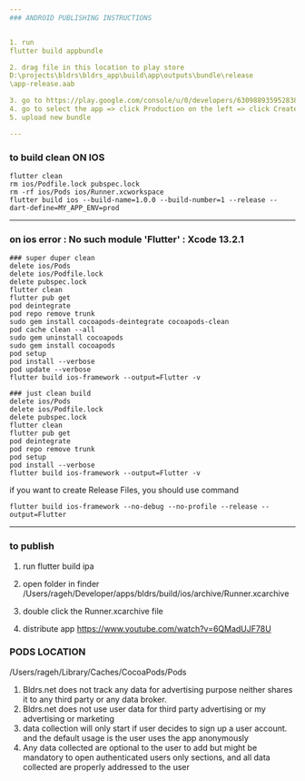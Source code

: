 ```yaml
---
### ANDROID PUBLISHING INSTRUCTIONS


1. run 
flutter build appbundle

2. drag file in this location to play store
D:\projects\bldrs\bldrs_app\build\app\outputs\bundle\release
\app-release.aab

3. go to https://play.google.com/console/u/0/developers/6309889359528388528/app-list
4. go to select the app => click Production on the left => click Create Release Button on top right
5. upload new bundle

---
```


### to build clean ON IOS

    flutter clean
    rm ios/Podfile.lock pubspec.lock
    rm -rf ios/Pods ios/Runner.xcworkspace
    flutter build ios --build-name=1.0.0 --build-number=1 --release --dart-define=MY_APP_ENV=prod

---

### on ios error : No such module 'Flutter' : Xcode 13.2.1

    ### super duper clean
    delete ios/Pods
    delete ios/Podfile.lock
    delete pubspec.lock
    flutter clean
    flutter pub get
    pod deintegrate
    pod repo remove trunk
    sudo gem install cocoapods-deintegrate cocoapods-clean
    pod cache clean --all
    sudo gem uninstall cocoapods
    sudo gem install cocoapods
    pod setup
    pod install --verbose
    pod update --verbose
    flutter build ios-framework --output=Flutter -v

    ### just clean build
    delete ios/Pods
    delete ios/Podfile.lock
    delete pubspec.lock
    flutter clean
    flutter pub get
    pod deintegrate
    pod repo remove trunk
    pod setup
    pod install --verbose
    flutter build ios-framework --output=Flutter -v

if you want to create Release Files, 
you should use command

    flutter build ios-framework --no-debug --no-profile --release --output=Flutter

---

### to publish

1. run
    flutter build ipa

2. open folder in finder
   /Users/rageh/Developer/apps/bldrs/build/ios/archive/Runner.xcarchive

3. double click the Runner.xcarchive file
4. distribute app
https://www.youtube.com/watch?v=6QMadUJF78U


### PODS LOCATION
/Users/rageh/Library/Caches/CocoaPods/Pods

1. Bldrs.net does not track any data for advertising purpose neither shares it to any third party or any data broker.
2. Bldrs.net does not use user data for third party advertising or my advertising or marketing
3. data collection will only start if user decides to sign up a user account. and the default usage is the user uses the app anonymously
4. Any data collected are optional to the user to add but might be mandatory to open authenticated users only sections, and all data collected are properly addressed to the user
